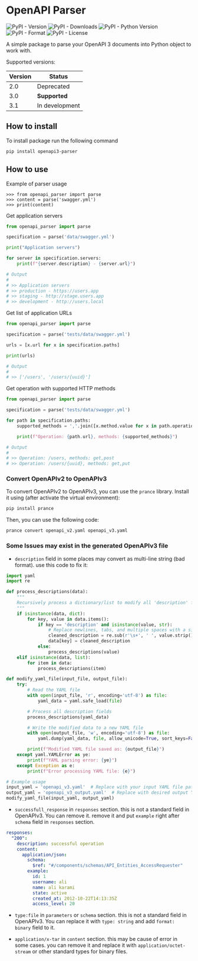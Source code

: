 # OpenAPI Parser

![PyPI - Version](https://img.shields.io/pypi/v/openapi3-parser)
![PyPI - Downloads](https://img.shields.io/pypi/dm/openapi3-parser)
![PyPI - Python Version](https://img.shields.io/pypi/pyversions/openapi3-parser)
![PyPI - Format](https://img.shields.io/pypi/format/openapi3-parser)
![PyPI - License](https://img.shields.io/pypi/l/openapi3-parser)

A simple package to parse your OpenAPI 3 documents into Python object to work with.

Supported versions:

| Version | Status         |
| ------- | -------------- |
| 2.0     | Deprecated     |
| 3.0     | **Supported**  |
| 3.1     | In development |

## How to install

To install package run the following command

```
pip install openapi3-parser
```

## How to use

Example of parser usage

```
>>> from openapi_parser import parse
>>> content = parse('swagger.yml')
>>> print(content)
```

Get application servers

```python
from openapi_parser import parse

specification = parse('data/swagger.yml')

print("Application servers")

for server in specification.servers:
    print(f"{server.description} - {server.url}")

# Output
#
# >> Application servers
# >> production - https://users.app
# >> staging - http://stage.users.app
# >> development - http://users.local
```

Get list of application URLs

```python
from openapi_parser import parse

specification = parse('tests/data/swagger.yml')

urls = [x.url for x in specification.paths]

print(urls)

# Output
#
# >> ['/users', '/users/{uuid}']
```

Get operation with supported HTTP methods

```python
from openapi_parser import parse

specification = parse('tests/data/swagger.yml')

for path in specification.paths:
    supported_methods = ','.join([x.method.value for x in path.operations])

    print(f"Operation: {path.url}, methods: {supported_methods}")

# Output
#
# >> Operation: /users, methods: get,post
# >> Operation: /users/{uuid}, methods: get,put
```

### Convert OpenAPIv2 to OpenAPIv3

To convert OpenAPIv2 to OpenAPIv3, you can use the `prance` library. Install it using (after activate the virtual environment):

```bash
pip install prance
```

Then, you can use the following code:

```bash
prance convert openapi_v2.yaml openapi_v3.yaml
```

### Some Issues may exist in the generated OpenAPIv3 file

- `description` field in some places may convert as multi-line string (bad format). use this code to fix it:

```python
import yaml
import re

def process_descriptions(data):
    """
    Recursively process a dictionary/list to modify all 'description' fields to a single line.
    """
    if isinstance(data, dict):
        for key, value in data.items():
            if key == 'description' and isinstance(value, str):
                # Replace newlines, tabs, and multiple spaces with a single space
                cleaned_description = re.sub(r'\s+', ' ', value.strip())
                data[key] = cleaned_description
            else:
                process_descriptions(value)
    elif isinstance(data, list):
        for item in data:
            process_descriptions(item)

def modify_yaml_file(input_file, output_file):
    try:
        # Read the YAML file
        with open(input_file, 'r', encoding='utf-8') as file:
            yaml_data = yaml.safe_load(file)

        # Process all description fields
        process_descriptions(yaml_data)

        # Write the modified data to a new YAML file
        with open(output_file, 'w', encoding='utf-8') as file:
            yaml.dump(yaml_data, file, allow_unicode=True, sort_keys=False, default_flow_style=False, width=1000)

        print(f"Modified YAML file saved as: {output_file}")
    except yaml.YAMLError as ye:
        print(f"YAML parsing error: {ye}")
    except Exception as e:
        print(f"Error processing YAML file: {e}")

# Example usage
input_yaml = 'openapi_v3.yaml'  # Replace with your input YAML file path
output_yaml = 'openapi_v3_output.yaml'  # Replace with desired output YAML file path
modify_yaml_file(input_yaml, output_yaml)
```

- `successfull_response` in `responses` section. this is not a standard field in OpenAPIv3. You can remove it. remove it and put `example` right after `schema` field in `responses` section.

```yaml
responses:
  "200":
    description: successful operation
    content:
      application/json:
        schema:
          $ref: "#/components/schemas/API_Entities_AccessRequester"
        example:
          id: 1
          username: ali
          name: ali karami
          state: active
          created_at: 2012-10-22T14:13:35Z
          access_level: 20
```

- `type:file` in `parameters` or `schema` section. this is not a standard field in OpenAPIv3. You can replace it with `type: string` and add `format: binary` field to it.

- `application/x-tar` in `content` section. this may be cause of error in some cases. you can remove it and replace it with `application/octet-stream` or other standard types for binary files.
